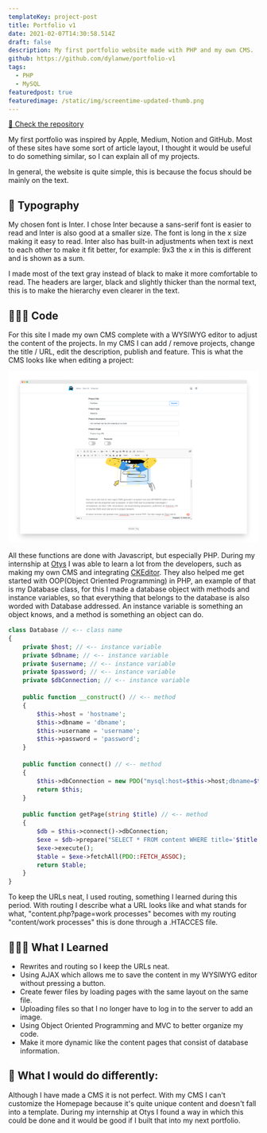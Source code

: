 ```yaml
---
templateKey: project-post
title: Portfolio v1
date: 2021-02-07T14:30:58.514Z
draft: false
description: My first portfolio website made with PHP and my own CMS.
github: https://github.com/dylanwe/portfolio-v1
tags:
  - PHP
  - MySQL
featuredpost: true
featuredimage: /static/img/screentime-updated-thumb.png
---
```

[💾 Check the repository](https://github.com/dylanwe/portfolio-v1)

My first portfolio was inspired by Apple, Medium, Notion and GitHub. Most of these sites have some sort of article layout, I thought it would be useful to do something similar, so I can explain all of my projects.

In general, the website is quite simple, this is because the focus should be mainly on the text.

## 📝 Typography

My chosen font is Inter. I chose Inter because a sans-serif font is easier to read and Inter is also good at a smaller size. The font is long in the x size making it easy to read. Inter also has built-in adjustments when text is next to each other to make it fit better, for example: 9x3 the x in this is different and is shown as a sum.

I made most of the text gray instead of black to make it more comfortable to read. The headers are larger, black and slightly thicker than the normal text, this is to make the hierarchy even clearer in the text.

## 🧑🏻‍💻 Code

For this site I made my own CMS complete with a WYSIWYG editor to adjust the content of the projects. In my CMS I can add / remove projects, change the title / URL, edit the description, publish and feature. This is what the CMS looks like when editing a project:

![picture of the backend cms i use to edit projects](portfolio_cms.png)

All these functions are done with Javascript, but especially PHP. During my internship at [Otys](https://www.otys.nl) I was able to learn a lot from the developers, such as making my own CMS and integrating [CKEditor](https://ckeditor.com). They also helped me get started with OOP(Object Oriented Programming) in PHP, an example of that is my Database class, for this I made a database object with methods and instance variables, so that everything that belongs to the database is also worded with Database addressed. An instance variable is something an object knows, and a method is something an object can do.

```php
class Database // <-- class name 
{
    private $host; // <-- instance variable
    private $dbname; // <-- instance variable
    private $username; // <-- instance variable
    private $password; // <-- instance variable
    private $dbConnection; // <-- instance variable

    public function __construct() // <-- method
    {
        $this->host = 'hostname';
        $this->dbname = 'dbname';
        $this->username = 'username';
        $this->password = 'password';
    }

    public function connect() // <-- method
    {
        $this->dbConnection = new PDO("mysql:host=$this->host;dbname=$this->dbname;charset=utf8","$this->username","$this->password");
        return $this;
    }

    public function getPage(string $title) // <-- method
    {
        $db = $this->connect()->dbConnection;
        $exe = $db->prepare("SELECT * FROM content WHERE title='$title';");
        $exe->execute();
        $table = $exe->fetchAll(PDO::FETCH_ASSOC);
        return $table;
    }
}
```

To keep the URLs neat, I used routing, something I learned during this period. With routing I describe what a URL looks like and what stands for what, "content.php?page=work processes" becomes with my routing "content/work processes" this is done through a .HTACCES file.

## 🧑🏻‍🏫 What I Learned

* Rewrites and routing so I keep the URLs neat.
* Using AJAX which allows me to save the content in my WYSIWYG editor without pressing a button.
* Create fewer files by loading pages with the same layout on the same file.
* Uploading files so that I no longer have to log in to the server to add an image.
* Using Object Oriented Programming and MVC to better organize my code.
* Make it more dynamic like the content pages that consist of database information.

## 📌 What I would do differently:

Although I have made a CMS it is not perfect. With my CMS I can't customize the Homepage because it's quite unique content and doesn't fall into a template. During my internship at Otys I found a way in which this could be done and it would be good if I built that into my next portfolio.